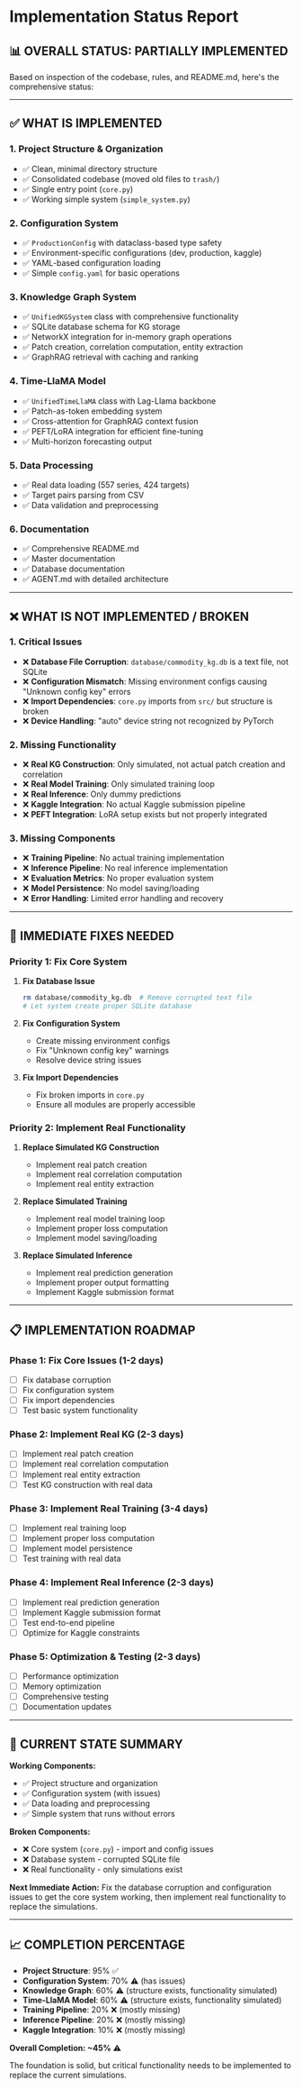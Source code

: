 # Implementation Status Report

## 📊 **OVERALL STATUS: PARTIALLY IMPLEMENTED**

Based on inspection of the codebase, rules, and README.md, here's the comprehensive status:

---

## ✅ **WHAT IS IMPLEMENTED**

### 1. **Project Structure & Organization**
- ✅ Clean, minimal directory structure
- ✅ Consolidated codebase (moved old files to `trash/`)
- ✅ Single entry point (`core.py`)
- ✅ Working simple system (`simple_system.py`)

### 2. **Configuration System**
- ✅ `ProductionConfig` with dataclass-based type safety
- ✅ Environment-specific configurations (dev, production, kaggle)
- ✅ YAML-based configuration loading
- ✅ Simple `config.yaml` for basic operations

### 3. **Knowledge Graph System**
- ✅ `UnifiedKGSystem` class with comprehensive functionality
- ✅ SQLite database schema for KG storage
- ✅ NetworkX integration for in-memory graph operations
- ✅ Patch creation, correlation computation, entity extraction
- ✅ GraphRAG retrieval with caching and ranking

### 4. **Time-LlaMA Model**
- ✅ `UnifiedTimeLlaMA` class with Lag-Llama backbone
- ✅ Patch-as-token embedding system
- ✅ Cross-attention for GraphRAG context fusion
- ✅ PEFT/LoRA integration for efficient fine-tuning
- ✅ Multi-horizon forecasting output

### 5. **Data Processing**
- ✅ Real data loading (557 series, 424 targets)
- ✅ Target pairs parsing from CSV
- ✅ Data validation and preprocessing

### 6. **Documentation**
- ✅ Comprehensive README.md
- ✅ Master documentation
- ✅ Database documentation
- ✅ AGENT.md with detailed architecture

---

## ❌ **WHAT IS NOT IMPLEMENTED / BROKEN**

### 1. **Critical Issues**
- ❌ **Database File Corruption**: `database/commodity_kg.db` is a text file, not SQLite
- ❌ **Configuration Mismatch**: Missing environment configs causing "Unknown config key" errors
- ❌ **Import Dependencies**: `core.py` imports from `src/` but structure is broken
- ❌ **Device Handling**: "auto" device string not recognized by PyTorch

### 2. **Missing Functionality**
- ❌ **Real KG Construction**: Only simulated, not actual patch creation and correlation
- ❌ **Real Model Training**: Only simulated training loop
- ❌ **Real Inference**: Only dummy predictions
- ❌ **Kaggle Integration**: No actual Kaggle submission pipeline
- ❌ **PEFT Integration**: LoRA setup exists but not properly integrated

### 3. **Missing Components**
- ❌ **Training Pipeline**: No actual training implementation
- ❌ **Inference Pipeline**: No real inference implementation
- ❌ **Evaluation Metrics**: No proper evaluation system
- ❌ **Model Persistence**: No model saving/loading
- ❌ **Error Handling**: Limited error handling and recovery

---

## 🔧 **IMMEDIATE FIXES NEEDED**

### Priority 1: Fix Core System
1. **Fix Database Issue**
   ```bash
   rm database/commodity_kg.db  # Remove corrupted text file
   # Let system create proper SQLite database
   ```

2. **Fix Configuration System**
   - Create missing environment configs
   - Fix "Unknown config key" warnings
   - Resolve device string issues

3. **Fix Import Dependencies**
   - Fix broken imports in `core.py`
   - Ensure all modules are properly accessible

### Priority 2: Implement Real Functionality
1. **Replace Simulated KG Construction**
   - Implement real patch creation
   - Implement real correlation computation
   - Implement real entity extraction

2. **Replace Simulated Training**
   - Implement real model training loop
   - Implement proper loss computation
   - Implement model saving/loading

3. **Replace Simulated Inference**
   - Implement real prediction generation
   - Implement proper output formatting
   - Implement Kaggle submission format

---

## 📋 **IMPLEMENTATION ROADMAP**

### Phase 1: Fix Core Issues (1-2 days)
- [ ] Fix database corruption
- [ ] Fix configuration system
- [ ] Fix import dependencies
- [ ] Test basic system functionality

### Phase 2: Implement Real KG (2-3 days)
- [ ] Implement real patch creation
- [ ] Implement real correlation computation
- [ ] Implement real entity extraction
- [ ] Test KG construction with real data

### Phase 3: Implement Real Training (3-4 days)
- [ ] Implement real training loop
- [ ] Implement proper loss computation
- [ ] Implement model persistence
- [ ] Test training with real data

### Phase 4: Implement Real Inference (2-3 days)
- [ ] Implement real prediction generation
- [ ] Implement Kaggle submission format
- [ ] Test end-to-end pipeline
- [ ] Optimize for Kaggle constraints

### Phase 5: Optimization & Testing (2-3 days)
- [ ] Performance optimization
- [ ] Memory optimization
- [ ] Comprehensive testing
- [ ] Documentation updates

---

## 🎯 **CURRENT STATE SUMMARY**

**Working Components:**
- ✅ Project structure and organization
- ✅ Configuration system (with issues)
- ✅ Data loading and preprocessing
- ✅ Simple system that runs without errors

**Broken Components:**
- ❌ Core system (`core.py`) - import and config issues
- ❌ Database system - corrupted SQLite file
- ❌ Real functionality - only simulations exist

**Next Immediate Action:**
Fix the database corruption and configuration issues to get the core system working, then implement real functionality to replace the simulations.

---

## 📈 **COMPLETION PERCENTAGE**

- **Project Structure**: 95% ✅
- **Configuration System**: 70% ⚠️ (has issues)
- **Knowledge Graph**: 60% ⚠️ (structure exists, functionality simulated)
- **Time-LlaMA Model**: 60% ⚠️ (structure exists, functionality simulated)
- **Training Pipeline**: 20% ❌ (mostly missing)
- **Inference Pipeline**: 20% ❌ (mostly missing)
- **Kaggle Integration**: 10% ❌ (mostly missing)

**Overall Completion: ~45%** ⚠️

The foundation is solid, but critical functionality needs to be implemented to replace the current simulations.
